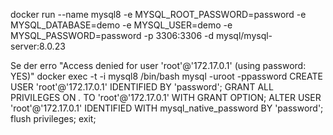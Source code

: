 docker run --name mysql8 -e MYSQL_ROOT_PASSWORD=password -e MYSQL_DATABASE=demo -e MYSQL_USER=demo -e MYSQL_PASSWORD=password -p 3306:3306 -d mysql/mysql-server:8.0.23

Se der erro "Access denied for user 'root'@'172.17.0.1' (using password: YES)"
docker exec -t -i mysql8 /bin/bash
mysql -uroot -ppassword
CREATE USER 'root'@'172.17.0.1' IDENTIFIED BY 'password';
GRANT ALL PRIVILEGES ON *.* TO 'root'@'172.17.0.1' WITH GRANT OPTION;
ALTER USER 'root'@'172.17.0.1' IDENTIFIED WITH mysql_native_password BY 'password';
flush privileges;
exit;

